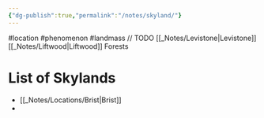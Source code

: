 ```yaml
---
{"dg-publish":true,"permalink":"/notes/skyland/"}
---
```


#location #phenomenon #landmass
// TODO
[[_Notes/Levistone\|Levistone]]
[[_Notes/Liftwood\|Liftwood]] Forests

# List of Skylands
- [[_Notes/Locations/Brist\|Brist]]
- 